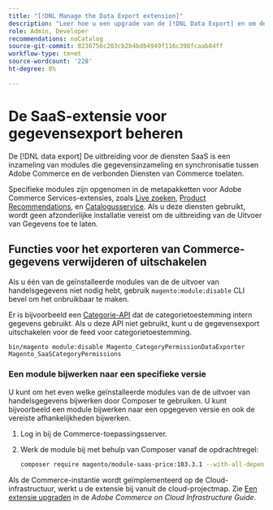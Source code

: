 ```yaml
---
title: "[!DNL Manage the Data Export extension]"
description: "Leer hoe u een upgrade van de [!DNL Data Export] en om de diensten van de gegevensuitvoer te verwijderen of onbruikbaar te maken die niet worden vereist."
role: Admin, Developer
recommendations: noCatalog
source-git-commit: 8230756c203cb2b4bdb4949f116c398fcaab84ff
workflow-type: tm+mt
source-wordcount: '228'
ht-degree: 0%

---
```



# De SaaS-extensie voor gegevensexport beheren

De [!DNL data export] De uitbreiding voor de diensten SaaS is een inzameling van modules die gegevensinzameling en synchronisatie tussen Adobe Commerce en de verbonden Diensten van Commerce toelaten.

Specifieke modules zijn opgenomen in de metapakketten voor Adobe Commerce Services-extensies, zoals [Live zoeken](/help/live-search/overview.md), [Product Recommendations](/help/product-recommendations/overview.md), en [Catalogusservice](/help/catalog-service/overview.md). Als u deze diensten gebruikt, wordt geen afzonderlijke installatie vereist om de uitbreiding van de Uitvoer van Gegevens toe te laten.

## Functies voor het exporteren van Commerce-gegevens verwijderen of uitschakelen

Als u één van de geïnstalleerde modules van de de uitvoer van handelsgegevens niet nodig hebt, gebruik `magento:module:disable` CLI bevel om het onbruikbaar te maken.

Er is bijvoorbeeld een [Categorie-API](https://developer.adobe.com/commerce/services/graphql/catalog-service/categories/) dat de categorietoestemming intern gegevens gebruikt. Als u deze API niet gebruikt, kunt u de gegevensexport uitschakelen voor de feed voor categorietoestemming.

```shell script
bin/magento module:disable Magento_CategoryPermissionDataExporter Magento_SaaSCategoryPermissions
```

### Een module bijwerken naar een specifieke versie

U kunt om het even welke geïnstalleerde modules van de de uitvoer van handelsgegevens bijwerken door Composer te gebruiken. U kunt bijvoorbeeld een module bijwerken naar een opgegeven versie en ook de vereiste afhankelijkheden bijwerken.

1. Log in bij de Commerce-toepassingsserver.

1. Werk de module bij met behulp van Composer vanaf de opdrachtregel:

   ```bash
   composer require magento/module-saas-price:103.3.1 --with-all-dependencies
   ```

Als de Commerce-instantie wordt geïmplementeerd op de Cloud-infrastructuur, werkt u de extensie bij vanuit de cloud-projectmap. Zie [Een extensie upgraden](https://experienceleague.adobe.com/en/docs/commerce-cloud-service/user-guide/configure-store/extensions#upgrade-an-extension) in de _Adobe Commerce on Cloud Infrastructure Guide_.




